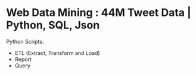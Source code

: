 # Web Data Mining : 44M Tweet Data | Python, SQL, Json

Python Scripts:
* ETL (Extract, Transform and Load)
* Report
* Query

